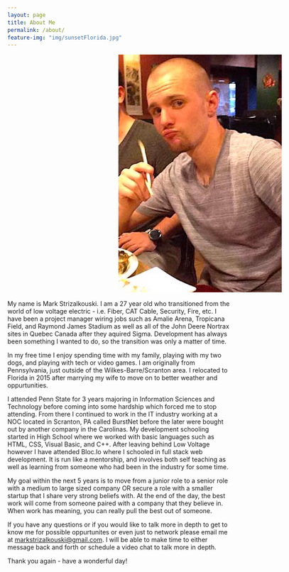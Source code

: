 ```yaml
---
layout: page
title: About Me
permalink: /about/
feature-img: "img/sunsetFlorida.jpg"
---
```

<img style="padding-left:250px;" src="/img/Chopsticks.jpg">



My name is Mark Strizalkouski.  I am a 27 year old who transitioned from the world of low voltage electric - i.e. Fiber, CAT Cable, Security, Fire, etc.  I have been a project manager wiring jobs such as Amalie Arena, Tropicana Field, and Raymond James Stadium as well as all of the John Deere Nortrax sites in Quebec Canada after they aquired Sigma.  Development has always been something I wanted to do, so the transition was only a matter of time.  

In my free time I enjoy spending time with my family, playing with my two dogs, and playing with tech or video games.  I am originally from Pennsylvania, just outside of the Wilkes-Barre/Scranton area.  I relocated to Florida in 2015 after marrying my wife to move on to better weather and oppurtunities.  

I attended Penn State for 3 years majoring in Information Sciences and Technology before coming into some hardship which forced me to stop attending.  From there I continued to work in the IT industry working at a NOC located in Scranton, PA called BurstNet before the later were bought out by another company in the Carolinas.  My development schooling started in High School where we worked with basic languages such as HTML, CSS, Visual Basic, and C++.  After leaving behind Low Voltage however I have attended Bloc.Io where I schooled in full stack web development.  It is run like a mentorship, and involves both self teaching as well as learning from someone who had been in the industry for some time.  

My goal within the next 5 years is to move from a junior role to a senior role with a medium to large sized company OR secure a role with a smaller startup that I share very strong beliefs with.  At the end of the day, the best work will come from someone paired with a company that they believe in.  When work has meaning, you can really pull the best out of someone.  

If you have any questions or if you would like to talk more in depth to get to know me for possible oppurtunites or even just to network please email me at markstrizalkouski@gmail.com.  I will be able to make time to either message back and forth or schedule a video chat to talk more in depth.

Thank you again - have a wonderful day!